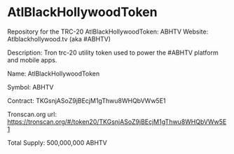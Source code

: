 # AtlBlackHollywoodToken
Repository for the TRC-20 AtlBlackHollywoodToken: ABHTV
Website: Atlblackhollywood.tv (aka #ABHTV)

Description: Tron trc-20 utility token used to power the #ABHTV platform and mobile apps.

Name: AtlBlackHollywoodToken

Symbol: ABHTV

Contract: TKGsnjASoZ9jBEcjM1gThwu8WHQbVWw5E1

Tronscan.org url: https://tronscan.org/#/token20/TKGsnjASoZ9jBEcjM1gThwu8WHQbVWw5E1

Total Supply: 500,000,000 ABHTV

